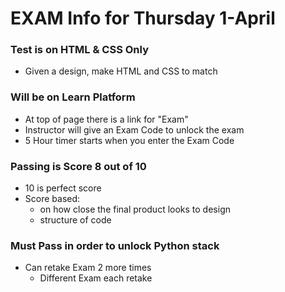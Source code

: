 # EXAM Info for Thursday 1-April

### Test is on HTML & CSS Only
- Given a design, make HTML and CSS to match

### Will be on Learn Platform
- At top of page there is a link for "Exam"
- Instructor will give an Exam Code to unlock the exam
- 5 Hour timer starts when you enter the Exam Code
### Passing is Score 8 out of 10
- 10 is perfect score
- Score based:
    - on how close the final product looks to design
    - structure of code
### Must Pass in order to unlock Python stack
- Can retake Exam 2 more times
    - Different Exam each retake